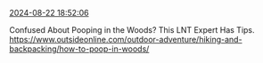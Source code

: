 [2024-08-22 18:52:06](https://mstdn.social/@hill_wanderer/113007180261458046)

Confused About Pooping in the Woods? This LNT Expert Has Tips. <a href="https://www.outsideonline.com/outdoor-adventure/hiking-and-backpacking/how-to-poop-in-woods/" target="_blank" rel="nofollow noopener noreferrer" translate="no">https://www.outsideonline.com/outdoor-adventure/hiking-and-backpacking/how-to-poop-in-woods/</a>